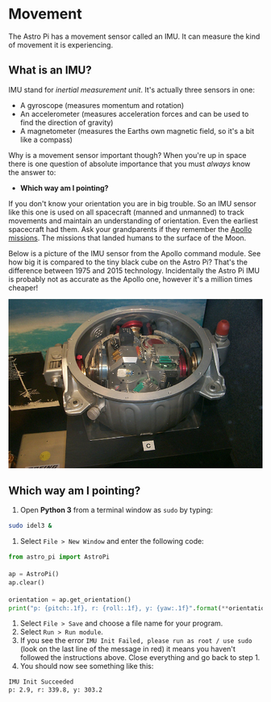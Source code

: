 # Movement

The Astro Pi has a movement sensor called an IMU. It can measure the kind of movement it is experiencing.

## What is an IMU?

IMU stand for *inertial measurement unit*. It's actually three sensors in one:

- A gyroscope (measures momentum and rotation)
- An accelerometer (measures acceleration forces and can be used to find the direction of gravity)
- A magnetometer (measures the Earths own magnetic field, so it's a bit like a compass)

Why is a movement sensor important though? When you're up in space there is one question of absolute importance that you must *always* know the answer to:

- **Which way am I pointing?**

If you don't know your orientation you are in big trouble. So an IMU sensor like this one is used on all spacecraft (manned and unmanned) to track movements and maintain an understanding of orientation. Even the earliest spacecraft had them. Ask your grandparents if they remember the [Apollo missions](http://en.wikipedia.org/wiki/Apollo_program). The missions that landed humans to the surface of the Moon.

Below is a picture of the IMU sensor from the Apollo command module. See how big it is compared to the tiny black cube on the Astro Pi? That's the difference between 1975 and 2015 technology. Incidentally the Astro Pi IMU is probably not as accurate as the Apollo one, however it's a million times cheaper!

![](images/apollo_imu.jpg)

## Which way am I pointing?

1. Open **Python 3** from a terminal window as `sudo` by typing:
  
  ```bash
  sudo idel3 &
  ```
1. Select `File > New Window` and enter the following code:

  ```python
  from astro_pi import AstroPi
  
  ap = AstroPi()
  ap.clear()
  
  orientation = ap.get_orientation()
  print("p: {pitch:.1f}, r: {roll:.1f}, y: {yaw:.1f}".format(**orientation))
  ```

1. Select `File > Save` and choose a file name for your program.
1. Select `Run > Run module`.
1. If you see the error `IMU Init Failed, please run as root / use sudo` (look on the last line of the message in red) it means you haven't followed the instructions above. Close everything and go back to step 1.
1. You should now see something like this: 
  
  ```
  IMU Init Succeeded
  p: 2.9, r: 339.8, y: 303.2
  ```
